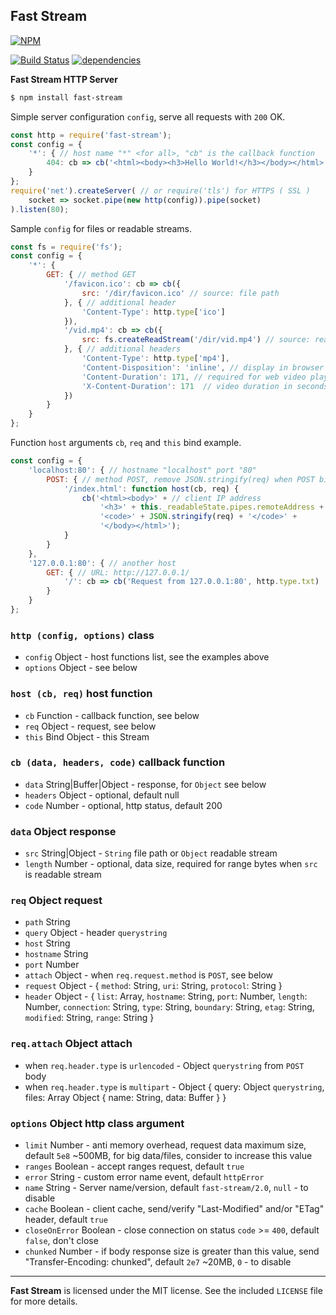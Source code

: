 ## Fast Stream
[![NPM](https://nodei.co/npm/fast-stream.png?downloads=true&downloadRank=true&stars=true)](https://nodei.co/npm/fast-stream/)

[![Build Status](https://travis-ci.org/RealTimeCom/fast-stream.svg?branch=master)](http://travis-ci.org/RealTimeCom/fast-stream)
[![dependencies](https://david-dm.org/RealTimeCom/fast-stream.svg)](https://david-dm.org/RealTimeCom/fast-stream)

**Fast Stream HTTP Server**

```sh
$ npm install fast-stream
```
Simple server configuration `config`, serve all requests with `200` OK.
```js
const http = require('fast-stream');
const config = {
    '*': { // host name "*" <for all>, "cb" is the callback function
        404: cb => cb('<html><body><h3>Hello World!</h3></body></html>', null, 200)
    }
};
require('net').createServer( // or require('tls') for HTTPS ( SSL )
    socket => socket.pipe(new http(config)).pipe(socket)
).listen(80);
```
Sample `config` for files or readable streams.
```js
const fs = require('fs');
const config = {
    '*': {
        GET: { // method GET
            '/favicon.ico': cb => cb({
                src: '/dir/favicon.ico' // source: file path
            }, { // additional header
                'Content-Type': http.type['ico']
            }),
            '/vid.mp4': cb => cb({
                src: fs.createReadStream('/dir/vid.mp4') // source: readable Stream
            }, { // additional headers
                'Content-Type': http.type['mp4'],
                'Content-Disposition': 'inline', // display in browser
                'Content-Duration': 171, // required for web video player
                'X-Content-Duration': 171  // video duration in seconds
            })
        }
    }
};
```
Function `host` arguments `cb`, `req` and `this` bind example.
```js
const config = {
    'localhost:80': { // hostname "localhost" port "80"
        POST: { // method POST, remove JSON.stringify(req) when POST big files > 1KB
            '/index.html': function host(cb, req) {
                cb('<html><body>' + // client IP address
                    '<h3>' + this._readableState.pipes.remoteAddress + '</h3>' +
                    '<code>' + JSON.stringify(req) + '</code>' +
                    '</body></html>');
            }
        }
    },
    '127.0.0.1:80': { // another host
        GET: { // URL: http://127.0.0.1/
            '/': cb => cb('Request from 127.0.0.1:80', http.type.txt)
        }
    }
};
```
### `http (config, options)` class
* `config` Object - host functions list, see the examples above
* `options` Object - see below

### `host (cb, req)` host function
* `cb` Function - callback function, see below
* `req` Object - request, see below
* `this` Bind Object - this Stream

### `cb (data, headers, code)` callback function
* `data` String|Buffer|Object - response, for `Object` see below
* `headers` Object - optional, default null
* `code` Number - optional, http status, default 200

### `data` Object response
* `src` String|Object - `String` file path or `Object` readable stream
* `length` Number - optional, data size, required for range bytes when `src` is readable stream

### `req` Object request
* `path` String
* `query` Object - header `querystring`
* `host` String
* `hostname` String
* `port` Number
* `attach` Object - when `req.request.method` is `POST`, see below
* `request` Object - { `method`: String, `uri`: String, `protocol`: String }
* `header` Object - { `list`: Array, `hostname`: String, `port`: Number, `length`: Number, `connection`: String, `type`: String, `boundary`: String, `etag`: String, `modified`: String, `range`: String }

### `req.attach` Object attach
* when `req.header.type` is `urlencoded` - Object `querystring` from `POST` body
* when `req.header.type` is `multipart` - Object { query: Object `querystring`, files: Array Object { name: String, data: Buffer } }

### `options` Object http class argument
* `limit` Number - anti memory overhead, request data maximum size, default `5e8` ~500MB, for big data/files, consider to increase this value
* `ranges` Boolean - accept ranges request, default `true`
* `error` String - custom error name event, default `httpError`
* `name` String - Server name/version, default `fast-stream/2.0`, `null` - to disable
* `cache` Boolean - client cache, send/verify "Last-Modified" and/or "ETag" header, default `true`
* `closeOnError` Boolean - close connection on status `code` >= `400`, default `false`, don't close
* `chunked` Number - if body response size is greater than this value, send "Transfer-Encoding: chunked", default `2e7` ~20MB, `0` - to disable

--------------------------------------------------------
**Fast Stream** is licensed under the MIT license. See the included `LICENSE` file for more details.
